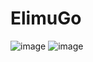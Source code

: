 # ElimuGo 


![image](https://user-images.githubusercontent.com/84619303/148060427-64068b0a-3e63-47d7-9d5c-bca436921a8c.png)
![image](https://user-images.githubusercontent.com/84619303/148060480-af4dd9e8-d26a-4fa9-aac4-42284203a64e.png)
